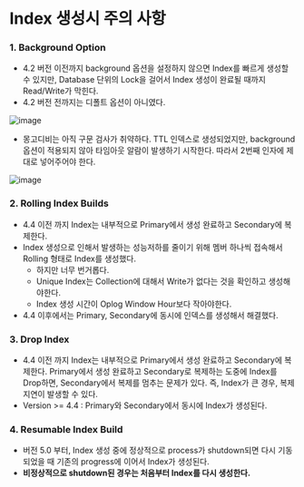 # Index 생성시 주의 사항

### 1. Background Option

- 4.2 버전 이전까지 background 옵션을 설정하지 않으면 Index를 빠르게 생성할 수 있지만, Database 단위의 Lock을 걸어서 Index 생성이 완료될 때까지 Read/Write가 막힌다.
- 4.2 버전 전까지는 디폴트 옵션이 아니였다.
    
![image](https://user-images.githubusercontent.com/57317290/216247496-5c84b2ad-3971-43a7-9523-c01936a9cd27.png)
    
- 몽고디비는 아직 구문 검사가 취약하다. TTL 인덱스로 생성되었지만, background 옵션이 적용되지 않아 타임아웃 알람이 발생하기 시작한다. 따라서 2번째 인자에 제대로 넣어주어야 한다.
    
![image](https://user-images.githubusercontent.com/57317290/216247514-99d56346-88ec-4238-92b7-528ea0721ba9.png)
    

### 2. Rolling Index Builds

- 4.4 이전 까지 Index는 내부적으로 Primary에서 생성 완료하고 Secondary에 복제한다.
- Index 생성으로 인해서 발생하는 성능저하를 줄이기 위해 멤버 하나씩 접속해서 Rolling 형태로 Index를 생성했다.
    - 하지만 너무 번거롭다.
    - Unique Index는 Collection에 대해서 Write가 없다는 것을 확인하고 생성해야한다.
    - Index 생성 시간이 Oplog Window Hour보다 작아야한다.
- 4.4 이후에서는 Primary, Secondary에 동시에 인덱스를 생성해서 해결했다.

### 3. Drop Index

- 4.4 이전 까지 Index는 내부적으로 Primary에서 생성 완료하고 Secondary에 복제한다. Primary에서 생성 완료하고 Secondary로 복제하는 도중에 Index를 Drop하면, Secondary에서 복제를 멈추는 문제가 있다. 즉, Index가 큰 경우, 복제 지연이 발생할 수 있다.
- Version >= 4.4 : Primary와 Secondary에서 동시에 Index가 생성된다.

### 4. Resumable Index Build

- 버전 5.0 부터, Index 생성 중에 정상적으로 process가 shutdown되면 다시 기동 되었을 때 기존의
progress에 이어서 Index가 생성된다.
- **비정상적으로 shutdown된 경우는 처음부터 Index를 다시 생성한다.**
